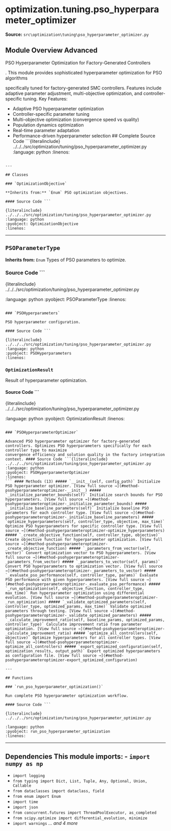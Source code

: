 # optimization.tuning.pso_hyperparameter_optimizer

**Source:** `src\optimization\tuning\pso_hyperparameter_optimizer.py`

## Module Overview Advanced

PSO Hyperparameter Optimization for Factory-Generated Controllers

. This module provides sophisticated hyperparameter optimization for PSO algorithms


specifically tuned for factory-generated SMC controllers. Features include adaptive
parameter adjustment, multi-objective optimization, and controller-specific tuning. Key Features:
- Adaptive PSO hyperparameter optimization
- Controller-specific parameter tuning
- Multi-objective optimization (convergence speed vs quality)
- Population dynamics optimization
- Real-time parameter adaptation
- Performance-driven hyperparameter selection ## Complete Source Code ```{literalinclude} ../../../src/optimization/tuning/pso_hyperparameter_optimizer.py
:language: python
:linenos:
```

---

## Classes

### `OptimizationObjective`

**Inherits from:** `Enum` PSO optimization objectives.

#### Source Code ```

{literalinclude} ../../../src/optimization/tuning/pso_hyperparameter_optimizer.py
:language: python
:pyobject: OptimizationObjective
:linenos:
```

---

## `PSOParameterType`

**Inherits from:** `Enum` Types of PSO parameters to optimize.

### Source Code ```

{literalinclude} ../../../src/optimization/tuning/pso_hyperparameter_optimizer.py

:language: python
:pyobject: PSOParameterType
:linenos:
```

### `PSOHyperparameters`

PSO hyperparameter configuration.

#### Source Code ```

{literalinclude} ../../../src/optimization/tuning/pso_hyperparameter_optimizer.py
:language: python
:pyobject: PSOHyperparameters
:linenos:
```

### `OptimizationResult`

Result of hyperparameter optimization.

#### Source Code ```

{literalinclude} ../../../src/optimization/tuning/pso_hyperparameter_optimizer.py

:language: python
:pyobject: OptimizationResult
:linenos:
```

### `PSOHyperparameterOptimizer`

Advanced PSO hyperparameter optimizer for factory-generated controllers. Optimizes PSO hyperparameters specifically for each controller type to maximize
convergence efficiency and solution quality in the factory integration context. #### Source Code ```{literalinclude} ../../../src/optimization/tuning/pso_hyperparameter_optimizer.py
:language: python
:pyobject: PSOHyperparameterOptimizer
:linenos:
``` #### Methods (13) ##### `__init__(self, config_path)` Initialize PSO hyperparameter optimizer. [View full source →](#method-psohyperparameteroptimizer-__init__) ##### `_initialize_parameter_bounds(self)` Initialize search bounds for PSO hyperparameters. [View full source →](#method-psohyperparameteroptimizer-_initialize_parameter_bounds) ##### `_initialize_baseline_parameters(self)` Initialize baseline PSO parameters for each controller type. [View full source →](#method-psohyperparameteroptimizer-_initialize_baseline_parameters) ##### `optimize_hyperparameters(self, controller_type, objective, max_time)` Optimize PSO hyperparameters for specific controller type. [View full source →](#method-psohyperparameteroptimizer-optimize_hyperparameters) ##### `_create_objective_function(self, controller_type, objective)` Create objective function for hyperparameter optimization. [View full source →](#method-psohyperparameteroptimizer-_create_objective_function) ##### `_parameters_from_vector(self, vector)` Convert optimization vector to PSO hyperparameters. [View full source →](#method-psohyperparameteroptimizer-_parameters_from_vector) ##### `_parameters_to_vector(self, params)` Convert PSO hyperparameters to optimization vector. [View full source →](#method-psohyperparameteroptimizer-_parameters_to_vector) ##### `_evaluate_pso_performance(self, controller_type, params)` Evaluate PSO performance with given hyperparameters. [View full source →](#method-psohyperparameteroptimizer-_evaluate_pso_performance) ##### `_run_optimization(self, objective_function, controller_type, max_time)` Run hyperparameter optimization using differential evolution. [View full source →](#method-psohyperparameteroptimizer-_run_optimization) ##### `_validate_optimized_parameters(self, controller_type, optimized_params, max_time)` Validate optimized parameters through testing. [View full source →](#method-psohyperparameteroptimizer-_validate_optimized_parameters) ##### `_calculate_improvement_ratio(self, baseline_params, optimized_params, controller_type)` Calculate improvement ratio from parameter optimization. [View full source →](#method-psohyperparameteroptimizer-_calculate_improvement_ratio) ##### `optimize_all_controllers(self, objective)` Optimize hyperparameters for all controller types. [View full source →](#method-psohyperparameteroptimizer-optimize_all_controllers) ##### `export_optimized_configuration(self, optimization_results, output_path)` Export optimized hyperparameters as configuration file. [View full source →](#method-psohyperparameteroptimizer-export_optimized_configuration)

---

## Functions

### `run_pso_hyperparameter_optimization()`

Run complete PSO hyperparameter optimization workflow.

#### Source Code ```

{literalinclude} ../../../src/optimization/tuning/pso_hyperparameter_optimizer.py

:language: python
:pyobject: run_pso_hyperparameter_optimization
:linenos:
```

---

## Dependencies This module imports: - `import numpy as np`
- `import logging`
- `from typing import Dict, List, Tuple, Any, Optional, Union, Callable`
- `from dataclasses import dataclass, field`
- `from enum import Enum`
- `import time`
- `import json`
- `from concurrent.futures import ThreadPoolExecutor, as_completed`
- `from scipy.optimize import differential_evolution, minimize`
- `import warnings` *... and 4 more*
